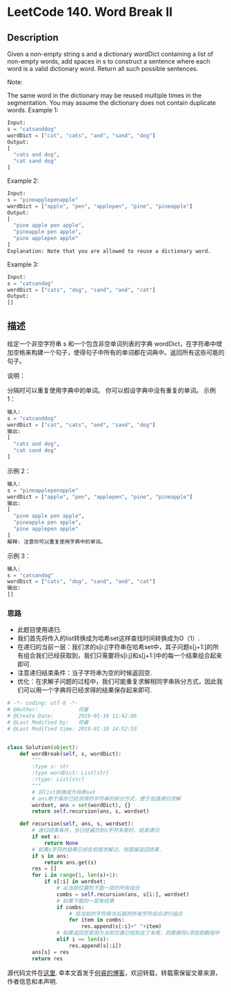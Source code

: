 # LeetCode 140. Word Break II

## Description

Given a non-empty string s and a dictionary wordDict containing a list of non-empty words, add spaces in s to construct a sentence where each word is a valid dictionary word. Return all such possible sentences.

Note:

The same word in the dictionary may be reused multiple times in the segmentation.
You may assume the dictionary does not contain duplicate words.
Example 1:

```python
Input:
s = "catsanddog"
wordDict = ["cat", "cats", "and", "sand", "dog"]
Output:
[
  "cats and dog",
  "cat sand dog"
]
```

Example 2:

```python
Input:
s = "pineapplepenapple"
wordDict = ["apple", "pen", "applepen", "pine", "pineapple"]
Output:
[
  "pine apple pen apple",
  "pineapple pen apple",
  "pine applepen apple"
]
Explanation: Note that you are allowed to reuse a dictionary word.
```

Example 3:

```python
Input:
s = "catsandog"
wordDict = ["cats", "dog", "sand", "and", "cat"]
Output:
[]
```

## 描述

给定一个非空字符串 s 和一个包含非空单词列表的字典 wordDict，在字符串中增加空格来构建一个句子，使得句子中所有的单词都在词典中。返回所有这些可能的句子。

说明：

分隔时可以重复使用字典中的单词。
你可以假设字典中没有重复的单词。
示例 1：

```python
输入:
s = "catsanddog"
wordDict = ["cat", "cats", "and", "sand", "dog"]
输出:
[
  "cats and dog",
  "cat sand dog"
]
```

示例 2：

```python
输入:
s = "pineapplepenapple"
wordDict = ["apple", "pen", "applepen", "pine", "pineapple"]
输出:
[
  "pine apple pen apple",
  "pineapple pen apple",
  "pine applepen apple"
]
解释: 注意你可以重复使用字典中的单词。
```

示例 3：

```python
输入:
s = "catsandog"
wordDict = ["cats", "dog", "sand", "and", "cat"]
输出:
[]
```

### 思路

* 此题目使用递归.
* 我们首先将传入的list转换成为哈希set这样查找时间转换成为O（1）.
* 在递归的当前一层：我们求的s\[i:j]字符串在哈希set中，其子问题s\[j+1:]的所有组合我们已经获取到，我们只需要将s\[i:j]和s\[j+1:]中的每一个结果组合起来即可.
* 注意递归结束条件：当子字符串为空的时候返回空.
* 优化：在求解子问题的过程中，我们可能重复求解相同字串拆分方式，因此我们可以用一个字典将已经求得的结果保存起来即可.

```python
# -*- coding: utf-8 -*-
# @Author:             何睿
# @Create Date:        2019-01-10 11:42:06
# @Last Modified by:   何睿
# @Last Modified time: 2019-01-10 14:52:53


class Solution(object):
    def wordBreak(self, s, wordDict):
        """
        :type s: str
        :type wordDict: List[str]
        :rtype: List[str]
        """
        # 将list转换成为哈希set
        # ans用于保存已经求得的字符串的拆分方式，便于加速递归求解
        wordset, ans = set(wordDict), {}
        return self.recursion(ans, s, wordset)

    def recursion(self, ans, s, wordset):
        # 递归结束条件，当已经遍历到s字符末尾时，结束递归
        if not s:
            return None
        # 如果s字符的结果已经在前面求解过，则直接返回结果.
        if s in ans:
            return ans.get(s)
        res = []
        for i in range(1, len(s)+1):
            if s[:i] in wordset:
                # 从当前位置的下面一层的所有组合
                combs = self.recursion(ans, s[i:], wordset)
                # 如果下面的一层有结果
                if combs:
                    # 将当前的字符串与后面的所有字符组合进行组合
                    for item in combs:
                        res.append(s[:i]+" "+item)
                # 如果返回空是因为当前位置已经到达了末尾，则直接将s添加到数组中
                elif i == len(s):
                    res.append(s[:i])
        ans[s] = res
        return res
```

源代码文件在[这里](https://github.com/ruicore/Algorithm/blob/master/Leetcode/2019-01-10-140-Word-Break-II.py).
©本文首发于[何睿的博客](https://www.ruicore.cn/leetcode-140-word-break-ii/)，欢迎转载，转载需保留文章来源，作者信息和本声明.
